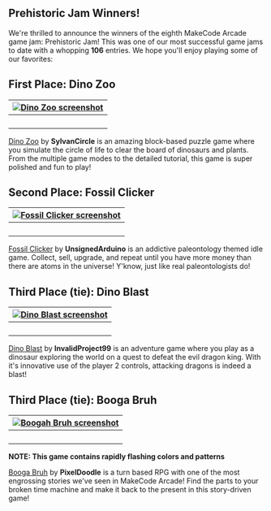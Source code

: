 ## Prehistoric Jam Winners!

We're thrilled to announce the winners of the eighth MakeCode Arcade game jam: Prehistoric Jam! This was one of our most successful game jams to date with a whopping **106** entries. We hope you'll enjoy playing some of our favorites:


## First Place: Dino Zoo
| [![Dino Zoo screenshot](https://pxt.azureedge.net/api/22414-21049-08990-36399/thumb)](https://arcade.makecode.com/22414-21049-08990-36399) |
| -- |
| &nbsp; |

[Dino Zoo](https://arcade.makecode.com/22414-21049-08990-36399) by **SylvanCircle** is an amazing block-based puzzle game where you simulate the circle of life to clear the board of dinosaurs and plants. From the multiple game modes to the detailed tutorial, this game is super polished and fun to play!

## Second Place: Fossil Clicker
| [![Fossil Clicker screenshot](https://pxt.azureedge.net/api/39392-36875-05086-87292/thumb)](https://arcade.makecode.com/39392-36875-05086-87292) |
| -- |
| &nbsp; |

[Fossil Clicker](https://arcade.makecode.com/39392-36875-05086-87292) by **UnsignedArduino** is an addictive paleontology themed idle game. Collect, sell, upgrade, and repeat until you have more money than there are atoms in the universe! Y'know, just like real paleontologists do!

## Third Place (tie): Dino Blast
| [![Dino Blast screenshot](https://pxt.azureedge.net/api/48432-56072-58827-08148/thumb)](https://arcade.makecode.com/48432-56072-58827-08148) |
| -- |
| &nbsp; |

[Dino Blast](https://arcade.makecode.com/48432-56072-58827-08148) by **InvalidProject99** is an adventure game where you play as a dinosaur exploring the world on a quest to defeat the evil dragon king. With it's innovative use of the player 2 controls, attacking dragons is indeed a blast!

## Third Place (tie): Booga Bruh
| [![Boogah Bruh screenshot](https://pxt.azureedge.net/api/98099-33981-73376-80879/thumb)](https://arcade.makecode.com/98099-33981-73376-80879) |
| -- |
| &nbsp; |
**NOTE: This game contains rapidly flashing colors and patterns**

[Booga Bruh](https://arcade.makecode.com/98099-33981-73376-80879) by **PixelDoodle** is a turn based RPG with one of the most engrossing stories we've seen in MakeCode Arcade! Find the parts to your broken time machine and make it back to the present in this story-driven game!